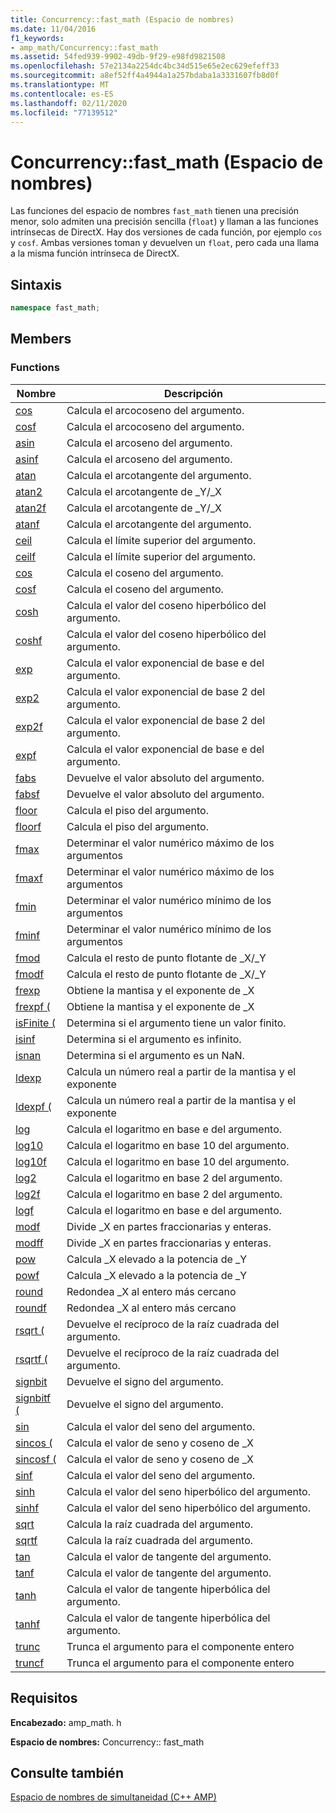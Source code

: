 ```yaml
---
title: Concurrency::fast_math (Espacio de nombres)
ms.date: 11/04/2016
f1_keywords:
- amp_math/Concurrency::fast_math
ms.assetid: 54fed939-9902-49db-9f29-e98fd9821508
ms.openlocfilehash: 57e2134a2254dc4bc34d515e65e2ec629efeff33
ms.sourcegitcommit: a8ef52ff4a4944a1a257bdaba1a3331607fb8d0f
ms.translationtype: MT
ms.contentlocale: es-ES
ms.lasthandoff: 02/11/2020
ms.locfileid: "77139512"
---
```

# <a name="concurrencyfast_math-namespace"></a>Concurrency::fast_math (Espacio de nombres)

Las funciones del espacio de nombres `fast_math` tienen una precisión menor, solo admiten una precisión sencilla (`float`) y llaman a las funciones intrínsecas de DirectX. Hay dos versiones de cada función, por ejemplo `cos` y `cosf`. Ambas versiones toman y devuelven un `float`, pero cada una llama a la misma función intrínseca de DirectX.

## <a name="syntax"></a>Sintaxis

```cpp
namespace fast_math;
```

## <a name="members"></a>Members

### <a name="functions"></a>Functions

|Nombre|Descripción|
|----------|-----------------|
|[cos](concurrency-fast-math-namespace-functions.md#cos)|Calcula el arcocoseno del argumento.|
|[cosf](concurrency-fast-math-namespace-functions.md#cosf)|Calcula el arcocoseno del argumento.|
|[asin](concurrency-fast-math-namespace-functions.md#asin)|Calcula el arcoseno del argumento.|
|[asinf](concurrency-fast-math-namespace-functions.md#asinf)|Calcula el arcoseno del argumento.|
|[atan](concurrency-fast-math-namespace-functions.md#atan)|Calcula el arcotangente del argumento.|
|[atan2](concurrency-fast-math-namespace-functions.md#atan2)|Calcula el arcotangente de _Y/_X|
|[atan2f](concurrency-fast-math-namespace-functions.md#atan2f)|Calcula el arcotangente de _Y/_X|
|[atanf](concurrency-fast-math-namespace-functions.md#atanf)|Calcula el arcotangente del argumento.|
|[ceil](concurrency-fast-math-namespace-functions.md#ceil)|Calcula el límite superior del argumento.|
|[ceilf](concurrency-fast-math-namespace-functions.md#ceilf)|Calcula el límite superior del argumento.|
|[cos](concurrency-fast-math-namespace-functions.md#cos)|Calcula el coseno del argumento.|
|[cosf](concurrency-fast-math-namespace-functions.md#cosf)|Calcula el coseno del argumento.|
|[cosh](concurrency-fast-math-namespace-functions.md#cosh)|Calcula el valor del coseno hiperbólico del argumento.|
|[coshf](concurrency-fast-math-namespace-functions.md#coshf)|Calcula el valor del coseno hiperbólico del argumento.|
|[exp](concurrency-fast-math-namespace-functions.md#exp)|Calcula el valor exponencial de base e del argumento.|
|[exp2](concurrency-fast-math-namespace-functions.md#exp2)|Calcula el valor exponencial de base 2 del argumento.|
|[exp2f](concurrency-fast-math-namespace-functions.md#exp2f)|Calcula el valor exponencial de base 2 del argumento.|
|[expf](concurrency-fast-math-namespace-functions.md#expf)|Calcula el valor exponencial de base e del argumento.|
|[fabs](concurrency-fast-math-namespace-functions.md#fabs)|Devuelve el valor absoluto del argumento.|
|[fabsf](concurrency-fast-math-namespace-functions.md#fabsf)|Devuelve el valor absoluto del argumento.|
|[floor](concurrency-fast-math-namespace-functions.md#floor)|Calcula el piso del argumento.|
|[floorf](concurrency-fast-math-namespace-functions.md#floorf)|Calcula el piso del argumento.|
|[fmax](concurrency-fast-math-namespace-functions.md#fmax)|Determinar el valor numérico máximo de los argumentos|
|[fmaxf](concurrency-fast-math-namespace-functions.md#fmaxf)|Determinar el valor numérico máximo de los argumentos|
|[fmin](concurrency-fast-math-namespace-functions.md#fmin)|Determinar el valor numérico mínimo de los argumentos|
|[fminf](concurrency-fast-math-namespace-functions.md#fminf)|Determinar el valor numérico mínimo de los argumentos|
|[fmod](concurrency-fast-math-namespace-functions.md#fmod)|Calcula el resto de punto flotante de _X/_Y|
|[fmodf](concurrency-fast-math-namespace-functions.md#fmodf)|Calcula el resto de punto flotante de _X/_Y|
|[frexp](concurrency-fast-math-namespace-functions.md#frexp)|Obtiene la mantisa y el exponente de _X|
|[frexpf (](concurrency-fast-math-namespace-functions.md#frexpf)|Obtiene la mantisa y el exponente de _X|
|[isFinite (](concurrency-fast-math-namespace-functions.md#isfinite)|Determina si el argumento tiene un valor finito.|
|[isinf](concurrency-fast-math-namespace-functions.md#isinf)|Determina si el argumento es infinito.|
|[isnan](concurrency-fast-math-namespace-functions.md#isnan)|Determina si el argumento es un NaN.|
|[ldexp](concurrency-fast-math-namespace-functions.md#ldexp)|Calcula un número real a partir de la mantisa y el exponente|
|[ldexpf (](concurrency-fast-math-namespace-functions.md#ldexpf)|Calcula un número real a partir de la mantisa y el exponente|
|[log](concurrency-fast-math-namespace-functions.md#log)|Calcula el logaritmo en base e del argumento.|
|[log10](concurrency-fast-math-namespace-functions.md#log10)|Calcula el logaritmo en base 10 del argumento.|
|[log10f](concurrency-fast-math-namespace-functions.md#log10f)|Calcula el logaritmo en base 10 del argumento.|
|[log2](concurrency-fast-math-namespace-functions.md#log2)|Calcula el logaritmo en base 2 del argumento.|
|[log2f](concurrency-fast-math-namespace-functions.md#log2f)|Calcula el logaritmo en base 2 del argumento.|
|[logf](concurrency-fast-math-namespace-functions.md#logf)|Calcula el logaritmo en base e del argumento.|
|[modf](concurrency-fast-math-namespace-functions.md#modf)|Divide _X en partes fraccionarias y enteras.|
|[modff](concurrency-fast-math-namespace-functions.md#modff)|Divide _X en partes fraccionarias y enteras.|
|[pow](concurrency-fast-math-namespace-functions.md#pow)|Calcula _X elevado a la potencia de _Y|
|[powf](concurrency-fast-math-namespace-functions.md#powf)|Calcula _X elevado a la potencia de _Y|
|[round](concurrency-fast-math-namespace-functions.md#round)|Redondea _X al entero más cercano|
|[roundf](concurrency-fast-math-namespace-functions.md#roundf)|Redondea _X al entero más cercano|
|[rsqrt (](concurrency-fast-math-namespace-functions.md#rsqrt)|Devuelve el recíproco de la raíz cuadrada del argumento.|
|[rsqrtf (](concurrency-fast-math-namespace-functions.md#rsqrtf)|Devuelve el recíproco de la raíz cuadrada del argumento.|
|[signbit](concurrency-fast-math-namespace-functions.md#signbit)|Devuelve el signo del argumento.|
|[signbitf (](concurrency-fast-math-namespace-functions.md#signbitf)|Devuelve el signo del argumento.|
|[sin](concurrency-fast-math-namespace-functions.md#sin)|Calcula el valor del seno del argumento.|
|[sincos (](concurrency-fast-math-namespace-functions.md#sincos)|Calcula el valor de seno y coseno de _X|
|[sincosf (](concurrency-fast-math-namespace-functions.md#sincosf)|Calcula el valor de seno y coseno de _X|
|[sinf](concurrency-fast-math-namespace-functions.md#sinf)|Calcula el valor del seno del argumento.|
|[sinh](concurrency-fast-math-namespace-functions.md#sinh)|Calcula el valor del seno hiperbólico del argumento.|
|[sinhf](concurrency-fast-math-namespace-functions.md#sinhf)|Calcula el valor del seno hiperbólico del argumento.|
|[sqrt](concurrency-fast-math-namespace-functions.md#sqrt)|Calcula la raíz cuadrada del argumento.|
|[sqrtf](concurrency-fast-math-namespace-functions.md#sqrtf)|Calcula la raíz cuadrada del argumento.|
|[tan](concurrency-fast-math-namespace-functions.md#tan)|Calcula el valor de tangente del argumento.|
|[tanf](concurrency-fast-math-namespace-functions.md#tanf)|Calcula el valor de tangente del argumento.|
|[tanh](concurrency-fast-math-namespace-functions.md#tanh)|Calcula el valor de tangente hiperbólica del argumento.|
|[tanhf](concurrency-fast-math-namespace-functions.md#tanhf)|Calcula el valor de tangente hiperbólica del argumento.|
|[trunc](concurrency-fast-math-namespace-functions.md#trunc)|Trunca el argumento para el componente entero|
|[truncf](concurrency-fast-math-namespace-functions.md#truncf)|Trunca el argumento para el componente entero|

## <a name="requirements"></a>Requisitos

**Encabezado:** amp_math. h

**Espacio de nombres:** Concurrency:: fast_math

## <a name="see-also"></a>Consulte también

[Espacio de nombres de simultaneidad (C++ AMP)](concurrency-namespace-cpp-amp.md)
